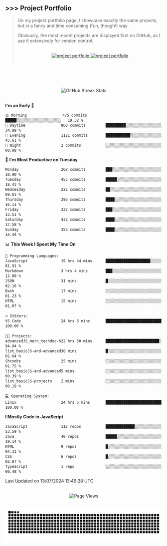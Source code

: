 ## >>> Project Portfolio

> On my project portfolio page, I showcase exactly the same projects, but in a fancy and time consuming (fun, though!) way.
>
> Obviously, the most recent projects are displayed first on GitHub, as I use it extensively for version control.
>
> <br>
>
> <div align="center">
>  <a href="https://shcoobz.github.io/">
>    <img src="https://img.shields.io/badge/portfolio_&hairsp;_page-Link-28a745?style=for-the-badge&logo=github" alt="project portfolio"/>
>  </a>
>
> <a href="https://github.com/Shcoobz/list_projects">
>     <img src="https://img.shields.io/badge/github_projects-List-28a745?style=for-the-badge&logo=github" alt="project portfolio"/>
>   </a>
> </div>
>
> <br>

<br>

##

<br>

<!-- GitHub Streak Stats -->
<div align="center">
  <img src="https://github-readme-streak-stats.herokuapp.com/?user=Shcoobz&theme=whatsapp-dark2&border=28A745&currStreakNum=28A745&sideNums=28A745" alt="GitHub Streak Stats"/>
  <!-- shadow-green  -->
</div>

<br>

<!--START_SECTION:waka-->
**I'm an Early 🐤** 

```text
🌞 Morning                475 commits         █████░░░░░░░░░░░░░░░░░░░░   19.32 % 
🌆 Daytime                860 commits         █████████░░░░░░░░░░░░░░░░   34.99 % 
🌃 Evening                1121 commits        ███████████░░░░░░░░░░░░░░   45.61 % 
🌙 Night                  2 commits           ░░░░░░░░░░░░░░░░░░░░░░░░░   00.08 % 
```
📅 **I'm Most Productive on Tuesday** 

```text
Monday                   268 commits         ███░░░░░░░░░░░░░░░░░░░░░░   10.90 % 
Tuesday                  453 commits         █████░░░░░░░░░░░░░░░░░░░░   18.43 % 
Wednesday                222 commits         ██░░░░░░░░░░░░░░░░░░░░░░░   09.03 % 
Thursday                 396 commits         ████░░░░░░░░░░░░░░░░░░░░░   16.11 % 
Friday                   332 commits         ███░░░░░░░░░░░░░░░░░░░░░░   13.51 % 
Saturday                 432 commits         ████░░░░░░░░░░░░░░░░░░░░░   17.58 % 
Sunday                   355 commits         ████░░░░░░░░░░░░░░░░░░░░░   14.44 % 
```


📊 **This Week I Spent My Time On** 

```text
💬 Programming Languages: 
JavaScript               19 hrs 44 mins      ████████████████████░░░░░   81.91 % 
Markdown                 3 hrs 4 mins        ███░░░░░░░░░░░░░░░░░░░░░░   12.80 % 
JSON                     31 mins             █░░░░░░░░░░░░░░░░░░░░░░░░   02.16 % 
Bash                     17 mins             ░░░░░░░░░░░░░░░░░░░░░░░░░   01.23 % 
HTML                     15 mins             ░░░░░░░░░░░░░░░░░░░░░░░░░   01.07 % 

🔥 Editors: 
VS Code                  24 hrs 5 mins       █████████████████████████   100.00 % 

🐱‍💻 Projects: 
advancedJS_mern_techdoc-h22 hrs 50 mins      ████████████████████████░   94.84 % 
list_basicJS-and-advanced38 mins             █░░░░░░░░░░░░░░░░░░░░░░░░   02.64 % 
Shcoobz                  25 mins             ░░░░░░░░░░░░░░░░░░░░░░░░░   01.75 % 
list_basicJS-and-advanced5 mins              ░░░░░░░░░░░░░░░░░░░░░░░░░   00.39 % 
list_basicJS-projects    2 mins              ░░░░░░░░░░░░░░░░░░░░░░░░░   00.19 % 

💻 Operating System: 
Linux                    24 hrs 5 mins       █████████████████████████   100.00 % 
```

**I Mostly Code in JavaScript** 

```text
JavaScript               112 repos           █████████████░░░░░░░░░░░░   53.59 % 
Java                     40 repos            █████░░░░░░░░░░░░░░░░░░░░   19.14 % 
HTML                     9 repos             █░░░░░░░░░░░░░░░░░░░░░░░░   04.31 % 
CSS                      6 repos             █░░░░░░░░░░░░░░░░░░░░░░░░   02.87 % 
TypeScript               1 repo              ░░░░░░░░░░░░░░░░░░░░░░░░░   00.48 % 
```




 Last Updated on 13/07/2024 13:49:28 UTC
<!--END_SECTION:waka-->

<br>

<!-- Visitor counter -->
<div align="center">
   <img src="https://komarev.com/ghpvc/?username=Shcoobz&style=for-the-badge&color=28A745&label=Page+Views" alt="Page Views"/>
</div>

##

<!-- Snake eating commits -->
<div align="center">
<img alt="GitHub Snake" src="https://raw.githubusercontent.com/Shcoobz/Shcoobz/output/github-contribution-grid-snake-dark.svg" />
</div>
